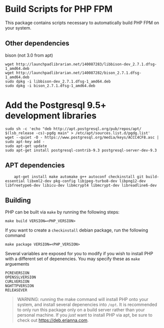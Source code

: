 # Build Scripts for PHP FPM
This package contains scripts necessary to automatically build PHP FPM on your system.


## Other dependencies

bison (not 3.0 from apt)

```
wget http://launchpadlibrarian.net/140087283/libbison-dev_2.7.1.dfsg-1_amd64.deb
wget http://launchpadlibrarian.net/140087282/bison_2.7.1.dfsg-1_amd64.deb
sudo dpkg -i libbison-dev_2.7.1.dfsg-1_amd64.deb
sudo dpkg -i bison_2.7.1.dfsg-1_amd64.deb
```

# Add the Postgresql 9.5+ development libraries
```
sudo sh -c 'echo "deb http://apt.postgresql.org/pub/repos/apt/ $(lsb_release -cs)-pgdg main" > /etc/apt/sources.list.d/pgdg.list'
wget --quiet -O - https://www.postgresql.org/media/keys/ACCC4CF8.asc | sudo apt-key add -
sudo apt-get update
sudo apt-get install postgresql-contrib-9.3 postgresql-server-dev-9.3
```

## APT dependencies
```
	apt-get install make automake g++ autoconf checkinstall git build-essential libxml2-dev pkg-config libjpeg-turbo8-dev libpng12-dev libfreetype6-dev libicu-dev libmcrypt4 libmcrypt-dev libreadline6-dev
```

## Building

PHP can be built via ```make``` by running the following steps:

```
make build VERSION=<PHP_VERSION>
```

If you want to create a ```checkinstall``` debian package, run the following command

```
make package VERSION=<PHP_VERSION>
```

Several variables are exposed for you to modify if you wish to install PHP with a different set of depenencies. You may specify these as ```make``` arguements

```
PCREVERSION
OPENSSLVERSION
CURLVERSION
NGHTTPVERSION
RELEASEVER
```

> WARNING: running the make command will install PHP onto your system, and install several depenencies into ```/opt```. It is recommended to only run this package only on a build server rather than your personal machine. If you _just_ want to install PHP via apt, be sure to check out https://deb.erianna.com.
